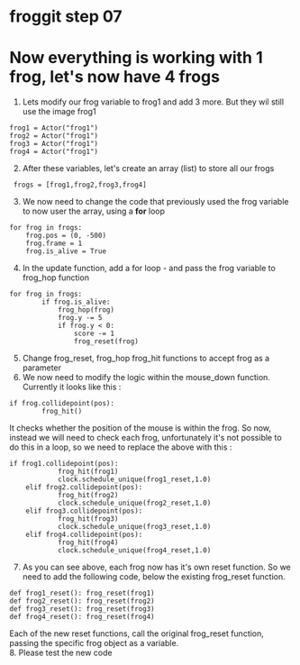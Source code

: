 # froggit step 07

# Now everything is working with 1 frog, let's now have 4 frogs
  
1. Lets modify our frog variable to frog1 and add 3 more. But they wil still use the image frog1 
```
frog1 = Actor("frog1")
frog2 = Actor("frog1")
frog3 = Actor("frog1")
frog4 = Actor("frog1")
```
2. After these variables, let's create an array (list) to store all our frogs
```
 frogs = [frog1,frog2,frog3,frog4]
```
3. We now need to change the code that previously used the frog variable to now user the array, using a **for** loop 
```
for frog in frogs:
    frog.pos = (0, -500)
    frog.frame = 1
    frog.is_alive = True
```
4. In the update function, add a for loop - and pass the frog variable to frog_hop function
```
for frog in frogs:
        if frog.is_alive:
            frog_hop(frog)
            frog.y -= 5
            if frog.y < 0:
                score -= 1
                frog_reset(frog)
```
5. Change frog_reset, frog_hop frog_hit functions to accept frog as a parameter
6. We now need to modify the logic within the mouse_down function. Currently it looks like this :
```
if frog.collidepoint(pos):
        frog_hit()
```
It checks whether the position of the mouse is within the frog.
So now, instead we will need to check each frog, unfortunately it's not possible to do this in a loop, so we need to replace the above with this :
```
if frog1.collidepoint(pos):
            frog_hit(frog1)
            clock.schedule_unique(frog1_reset,1.0)
    elif frog2.collidepoint(pos):
            frog_hit(frog2)
            clock.schedule_unique(frog2_reset,1.0)
    elif frog3.collidepoint(pos):
            frog_hit(frog3)
            clock.schedule_unique(frog3_reset,1.0)
    elif frog4.collidepoint(pos):
            frog_hit(frog4)
            clock.schedule_unique(frog4_reset,1.0)
```
7. As you can see above, each frog now has it's own reset function. So we need to add the following code, below the existing frog_reset function.
```
def frog1_reset(): frog_reset(frog1)
def frog2_reset(): frog_reset(frog2)
def frog3_reset(): frog_reset(frog3)
def frog4_reset(): frog_reset(frog4)
```
Each of the new reset functions, call the original frog_reset function, passing  the specific frog object as a variable.  
8. Please test the new code



